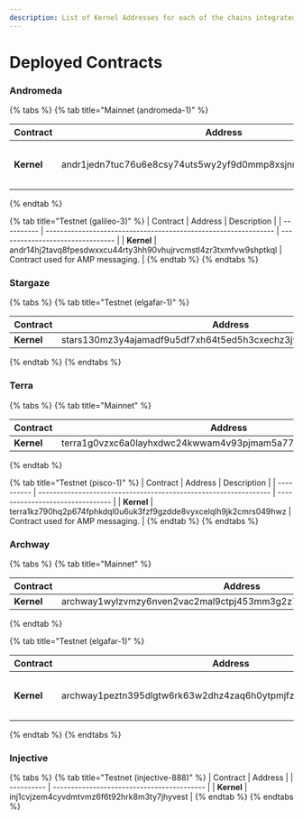```yaml
---
description: List of Kernel Addresses for each of the chains integrated with Andromeda.
---
```


# Deployed Contracts

### Andromeda

{% tabs %}
{% tab title="Mainnet (andromeda-1)" %}


| Contract   | Address                                                         | Description                      |
| ---------- | --------------------------------------------------------------- | -------------------------------- |
| **Kernel** | andr1jedn7tuc76u6e8csy74uts5wy2yf9d0mmp8xsjnn23ju8qj3cuyqxzj45u | Contract used for AMP messaging. |
{% endtab %}

{% tab title="Testnet (galileo-3)" %}
| Contract   | Address                                                         | Description                      |
| ---------- | --------------------------------------------------------------- | -------------------------------- |
| **Kernel** | andr14hj2tavq8fpesdwxxcu44rty3hh90vhujrvcmstl4zr3txmfvw9shptkql | Contract used for AMP messaging. |
{% endtab %}
{% endtabs %}

### Stargaze

{% tabs %}
{% tab title="Testnet (elgafar-1)" %}
<table><thead><tr><th width="227">Contract</th><th>Address</th></tr></thead><tbody><tr><td><strong>Kernel</strong></td><td>stars130mz3y4ajamadf9u5df7xh64t5ed5h3cxechz3jw43qdrc7wm09sxtykmx</td></tr></tbody></table>
{% endtab %}
{% endtabs %}

### Terra

{% tabs %}
{% tab title="Mainnet" %}


| Contract   | Address                                                          |
| ---------- | ---------------------------------------------------------------- |
| **Kernel** | terra1g0vzxc6a0layhxdwc24kwwam4v93pjmam5a77wtvfhzpdltp82estk3kpc |
{% endtab %}

{% tab title="Testnet (pisco-1)" %}
| Contract   | Address                                                          | Description                      |
| ---------- | ---------------------------------------------------------------- | -------------------------------- |
| **Kernel** | terra1kz790hq2p674fphkdql0u6uk3fzf9gzdde8vyxcelqlh9jk2cmrs049hwz | Contract used for AMP messaging. |
{% endtab %}
{% endtabs %}

### Archway

{% tabs %}
{% tab title="Mainnet" %}
<table><thead><tr><th width="227">Contract</th><th>Address</th></tr></thead><tbody><tr><td><strong>Kernel</strong></td><td>archway1wylzvmzy6nven2vac2mal9ctpj453mm3g2z72dyx57q07ewsagpq3gce2w</td></tr></tbody></table>
{% endtab %}

{% tab title="Testnet (elgafar-1)" %}
<table><thead><tr><th width="227">Contract</th><th>Address</th><th>Description</th></tr></thead><tbody><tr><td><strong>Kernel</strong></td><td>archway1peztn395dlgtw6rk63w2dhz4zaq6h0ytpmjfzhlfelane4gl090sh05m4d</td><td>Contract used for AMP messaging.</td></tr></tbody></table>
{% endtab %}
{% endtabs %}

### Injective&#x20;

{% tabs %}
{% tab title="Testnet (injective-888)" %}
| Contract   | Address                                    |
| ---------- | ------------------------------------------ |
| **Kernel** | inj1cvjzem4cyvdmtvmz6f6t92hrk8m3ty7jhyvest |
{% endtab %}
{% endtabs %}

